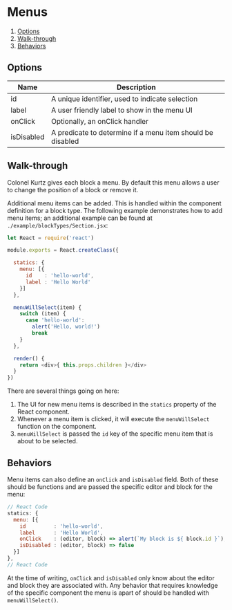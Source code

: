 # Menus

1. [Options](#options)
2. [Walk-through](#walk-through)
3. [Behaviors](#behaviors)

## Options

Name       | Description
---------- | -----------
id         | A unique identifier, used to indicate selection
label      | A user friendly label to show in the menu UI
onClick    | Optionally, an onClick handler
isDisabled | A predicate to determine if a menu item should be disabled

## Walk-through

Colonel Kurtz gives each block a menu. By default this menu allows a
user to change the position of a block or remove it.

Additional menu items can be added. This is handled within the
component definition for a block type. The following example
demonstrates how to add menu items; an additional example can be
found at `./example/blockTypes/Section.jsx`:

```javascript
let React = require('react')

module.exports = React.createClass({

  statics: {
    menu: [{
      id    : 'hello-world',
      label : 'Hello World'
    }]
  },

  menuWillSelect(item) {
    switch (item) {
      case 'hello-world':
        alert('Hello, world!')
        break
    }
  },

  render() {
    return <div>{ this.props.children }</div>
  }
})
```

There are several things going on here:

1. The UI for new menu items is described in the `statics` property of
   the React component.
2. Whenever a menu item is clicked, it will execute the
   `menuWillSelect` function on the component.
3. `menuWillSelect` is passed the `id` key of the specific menu item
   that is about to be selected.

## Behaviors

Menu items can also define an `onClick` and `isDisabled` field. Both
of these should be functions and are passed the specific editor and
block for the menu:

```javascript
// React Code
statics: {
  menu: [{
    id         : 'hello-world',
    label      : 'Hello World',
    onClick    : (editor, block) => alert(`My block is ${ block.id }`),
    isDisabled : (editor, block) => false
  }]
},
// React Code
```

At the time of writing, `onClick` and `isDisabled` only know about the
editor and block they are associated with. Any behavior that requires
knowledge of the specific component the menu is apart of should be
handled with `menuWillSelect()`.
